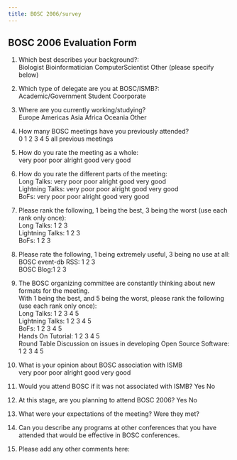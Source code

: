```yaml
---
title: BOSC 2006/survey
---
```


BOSC 2006 Evaluation Form
-------------------------

1. Which best describes your background?:  
Biologist Bioinformatician ComputerScientist Other (please specify
below)  
  
2. Which type of delegate are you at BOSC/ISMB?:  
Academic/Government Student Coorporate  
  
3. Where are you currently working/studying?  
Europe Americas Asia Africa Oceania Other  
  
4. How many BOSC meetings have you previously attended?  
0 1 2 3 4 5 all previous meetings  
  
5. How do you rate the meeting as a whole:  
very poor poor alright good very good  
  
6. How do you rate the different parts of the meeting:  
Long Talks: very poor poor alright good very good  
Lightning Talks: very poor poor alright good very good  
BoFs: very poor poor alright good very good  
  
7. Please rank the following, 1 being the best, 3 being the worst (use
each rank only once):  
Long Talks: 1 2 3  
Lightning Talks: 1 2 3  
BoFs: 1 2 3  
  
8. Please rate the following, 1 being extremely useful, 3 being no use
at all: BOSC event-db RSS: 1 2 3  
BOSC Blog:1 2 3  
  
8. The BOSC organizing committee are constantly thinking about new
formats for the meeting.  
With 1 being the best, and 5 being the worst, please rank the following
(use each rank only once):  
Long Talks: 1 2 3 4 5  
Lightning Talks: 1 2 3 4 5  
BoFs: 1 2 3 4 5  
Hands On Tutorial: 1 2 3 4 5  
Round Table Discussion on issues in developing Open Source Software: 1 2
3 4 5  
  
9. What is your opinion about BOSC association with ISMB  
very poor poor alright good very good  
  
10. Would you attend BOSC if it was not associated with ISMB? Yes No  
  
  
  
  
  
11. At this stage, are you planning to attend BOSC 2006? Yes No  
  
  
  
  
  
12. What were your expectations of the meeting? Were they met?  
  
  
  
  
  
14. Can you describe any programs at other conferences that you have
attended that would be effective in BOSC conferences.  
  
  
  
  
  
15. Please add any other comments here:  
  
  
  
  

